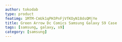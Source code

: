 ```yaml
---
author: tokodab
type: product
featimg: 1MTM-CmUk1qPH3PnFjVfKOyN18dsQMjYe
title: Green Arrow Dc Comics Samsung Galaxy S9 Case
tags: [samsung, galaxy, s9]
category: [samsung]
---
```

